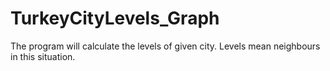 # TurkeyCityLevels_Graph
The program will calculate the levels of given city. Levels mean neighbours in this situation.
